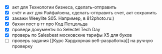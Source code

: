 - [x] акт для Технологии бизнеса, сделать-отправить
- [x] счёт и акт для Райфайзена, сделать-отправить счет, акт сохранить
- [x] закажи Weeylite S05. Например, в 812photo.ru:)
- [x] бахни пост в тг про Код Петцольда
- [x] проведи документы по Selectel Tech Day
- [x] проверь по Salesbeat московские тарифы X5 для буков
- [ ] проверь задания [[Курс Хардкорная веб-разработка]] на ручную проверку